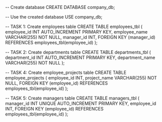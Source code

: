 -- Create database
CREATE DATABASE company_db;

-- Use the created database
USE company_db;

-- TASK 1: Create employees table
CREATE TABLE employees_tbl (
    employee_id INT AUTO_INCREMENT PRIMARY KEY,
    employee_name VARCHAR(255) NOT NULL,
    manager_id INT,
    FOREIGN KEY (manager_id) REFERENCES employees_tbl(employee_id)
);

-- TASK 2: Create departments table
CREATE TABLE departments_tbl (
    department_id INT AUTO_INCREMENT PRIMARY KEY,
    department_name VARCHAR(255) NOT NULL
);

-- TASK 4: Create employee_projects table
CREATE TABLE employee_projects (
    employee_id INT,
    project_name VARCHAR(255) NOT NULL,
    FOREIGN KEY (employee_id) REFERENCES employees_tbl(employee_id)
);

-- TASK 5: Create managers table
CREATE TABLE managers_tbl (
    manager_id INT UNIQUE AUTO_INCREMENT PRIMARY KEY,
    employee_id INT,
    FOREIGN KEY (employee_id) REFERENCES employees_tbl(employee_id)
);
